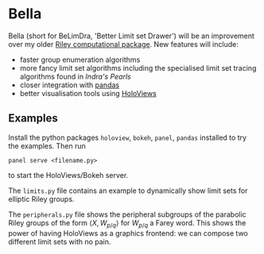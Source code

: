 Bella
=====

Bella (short for BeLimDra, 'Better Limit set Drawer') will be an improvement over my
older [Riley computational package](https://github.com/aelzenaar/riley). New features will include:

 - faster group enumeration algorithms
 - more fancy limit set algorithms including the specialised limit set tracing algorithms found in _Indra's Pearls_
 - closer integration with [pandas](https://pandas.pydata.org/)
 - better visualisation tools using [HoloViews](https://holoviews.org/)

Examples
--------
Install the python packages `holoview`, `bokeh`, `panel`, `pandas` installed to try the examples. Then run

    panel serve <filename.py>

to start the HoloViews/Bokeh server.

The `limits.py` file contains an example to dynamically show limit sets for elliptic Riley groups.

The `peripherals.py` file shows the peripheral subgroups of the parabolic Riley groups of the form $` \langle X, W_{p/q} \rangle `$ for $` W_{p/q} `$ a Farey word.
This shows the power of having HoloViews as a graphics frontend: we can compose two different limit sets with no pain.
